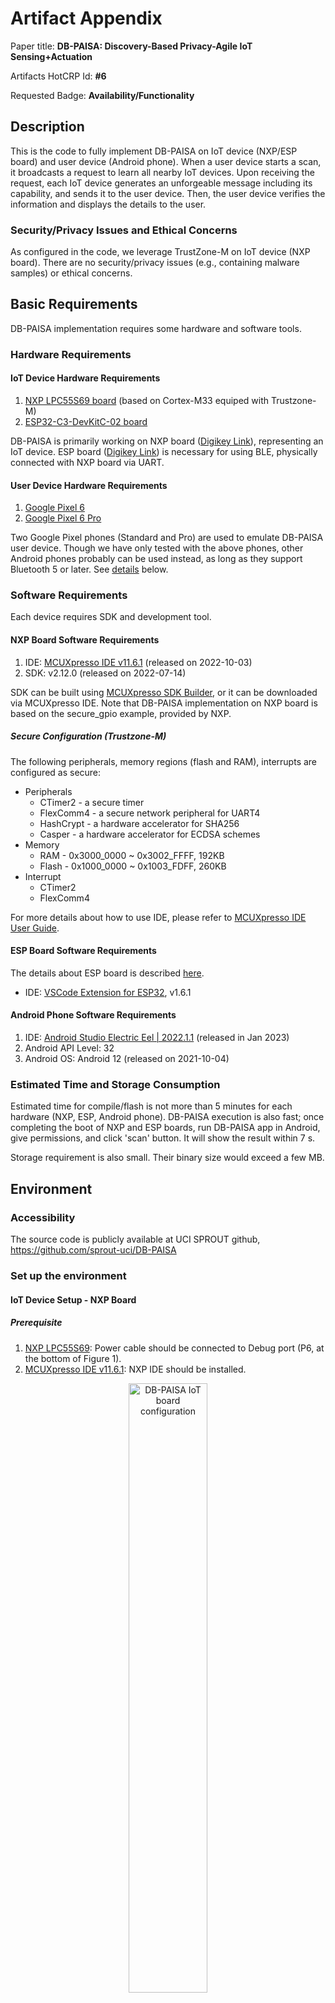 # Artifact Appendix

Paper title: **DB-PAISA: Discovery-Based Privacy-Agile IoT Sensing+Actuation**

Artifacts HotCRP Id: **#6**

Requested Badge: **Availability/Functionality**

## Description
This is the code to fully implement DB-PAISA on IoT device (NXP/ESP board) and user device (Android phone).
When a user device starts a scan, it broadcasts a request to learn all nearby IoT devices.
Upon receiving the request, each IoT device generates an unforgeable message including its capability, and sends it to the user device.
Then, the user device verifies the information and displays the details to the user.

### Security/Privacy Issues and Ethical Concerns
As configured in the code, we leverage TrustZone-M on IoT device (NXP board).
There are no security/privacy issues (e.g., containing malware samples) or ethical concerns.

## Basic Requirements
DB-PAISA implementation requires some hardware and software tools.

### Hardware Requirements

#### IoT Device Hardware Requirements
1. [NXP LPC55S69 board](https://www.nxp.com/design/software/development-software/mcuxpresso-software-and-tools-/lpcxpresso-boards/lpcxpresso55s69-development-board:LPC55S69-EVK) (based on Cortex-M33 equiped with Trustzone-M)
2. [ESP32-C3-DevKitC-02 board](https://docs.espressif.com/projects/esp-idf/en/latest/esp32c3/hw-reference/esp32c3/user-guide-devkitc-02.html)

DB-PAISA is primarily working on NXP board ([Digikey Link](https://www.digikey.com/en/products/detail/nxp-usa-inc/LPC55S69-EVK/9865963)), representing an IoT device.
ESP board ([Digikey Link](https://www.digikey.com/en/products/detail/espressif-systems/ESP32-C3-DEVKITC-02/14553009)) is necessary for using BLE, physically connected with NXP board via UART.

#### User Device Hardware Requirements
1. [Google Pixel 6](https://www.gsmarena.com/google_pixel_6-11037.php)
2. [Google Pixel 6 Pro](https://www.gsmarena.com/google_pixel_6_pro-10918.php)

Two Google Pixel phones (Standard and Pro) are used to emulate DB-PAISA user device.
Though we have only tested with the above phones, other Android phones probably can be used instead, as long as they support Bluetooth 5 or later.
See [details](#google-pixel-6-pro) below.

### Software Requirements
Each device requires SDK and development tool.

#### NXP Board Software Requirements
1. IDE: [MCUXpresso IDE v11.6.1](https://www.nxp.com/design/software/development-software/mcuxpresso-software-and-tools-/mcuxpresso-integrated-development-environment-ide:MCUXpresso-IDE) (released on 2022-10-03)
2. SDK: v2.12.0 (released on 2022-07-14)

SDK can be built using [MCUXpresso SDK Builder](https://mcuxpresso.nxp.com/en/welcome), or it can be downloaded via MCUXpresso IDE. 
Note that DB-PAISA implementation on NXP board is based on the secure_gpio example, provided by NXP.

##### Secure Configuration (Trustzone-M)
The following peripherals, memory regions (flash and RAM), interrupts are configured as secure:
- Peripherals
    - CTimer2 - a secure timer
    - FlexComm4 - a secure network peripheral for UART4
    - HashCrypt - a hardware accelerator for SHA256
    - Casper - a hardware accelerator for ECDSA schemes
- Memory
    - RAM - 0x3000_0000 ~ 0x3002_FFFF, 192KB
    - Flash - 0x1000_0000 ~ 0x1003_FDFF, 260KB
- Interrupt
    - CTimer2
    - FlexComm4

For more details about how to use IDE, please refer to [MCUXpresso IDE User Guide](https://community.nxp.com/pwmxy87654/attachments/pwmxy87654/Layerscape/4742/1/MCUXpresso_IDE_User_Guide.pdf).


#### ESP Board Software Requirements
The details about ESP board is described [here](https://docs.espressif.com/projects/esp-idf/en/latest/esp32c3/hw-reference/esp32c3/user-guide-devkitc-02.html).
- IDE: [VSCode Extension for ESP32](https://docs.espressif.com/projects/vscode-esp-idf-extension/en/latest/installation.html), v1.6.1


#### Android Phone Software Requirements
1. IDE: [Android Studio Electric Eel | 2022.1.1](https://developer.android.com/studio/releases/past-releases/as-electric-eel-release-notes) (released in Jan 2023)
2. Android API Level: 32
3. Android OS: Android 12 (released on 2021-10-04)


### Estimated Time and Storage Consumption
Estimated time for compile/flash is not more than 5 minutes for each hardware (NXP, ESP, Android phone).
DB-PAISA execution is also fast; once completing the boot of NXP and ESP boards, run DB-PAISA app in Android, give permissions, and click 'scan' button.
It will show the result within 7 s.

Storage requirement is also small. Their binary size would exceed a few MB.


## Environment 

### Accessibility
The source code is publicly available at UCI SPROUT github,
https://github.com/sprout-uci/DB-PAISA


### Set up the environment

#### IoT Device Setup - NXP Board
##### Prerequisite
1. [NXP LPC55S69](#iot-device-hardware-requirements): Power cable should be connected to Debug port (P6, at the bottom of Figure 1).
2. [MCUXpresso IDE v11.6.1](#nxp-board-software-requirements): NXP IDE should be installed.

<p align="center">
  <img src="./3_Others/board_config.jpg" width=50%, alt="DB-PAISA IoT board configuration">
</p>
<p align = "center">
<b>Figure 1 - DB-PAISA hardware connection between NXP board and ESP board</b>
</p>

##### Steps

The project for NXP board is composed of two projects, freertos_blinky_ns for Normal world (non-secure) and freertos_blinky_s for Secure world. 
To build binaries running on each world, click each project and click the 'build' button in the following way:

1. binary for Normal world\
        **a.** Click freertos_blinky_ns project.\
        **b.** Click 'build' button in Quickstart pannel located in bottom left, or click 'Project' tab - 'Build Project'.\
        **c.** Click 'LS' on the left of 'Debug your project' in Quickstart pannel, and click 'attach to a running target using LinkServer'.

2. binary for Secure World\
        **a.** Click freertos_blinky_s project.\
        **(Optional, but recommended)** Add definition 'PERFORMANCE_EVALUATION' to preprocessor setup as depicted in Figure 2. This setup is recommended because it can show progress on NXP board once a request message is received.\
        **b.** Click 'build' button in Quickstart pannel located in bottom left, or click 'Project' tab - 'Build Project'. \
        **c.** Click Debug on 'Debug your project' in Quickstart pannel.\
        **d.** If SWD Configuration popped up, just choose 'Device 0' and click 'OK' button.\
        **e.** The device will be stopped at the first line of main function for the sake of debugging. You can execute each line of code by clicking 'Step Into' (F5) or 'Step Over' (F6), or just run the code by clicking 'Resume' (F8).


Make sure that NXP board is powered from your laptop/desktop before going through the above steps.
(Check if /dev/ttyACMx is present in the case of Ubuntu.)

<p align="center">
  <img src="./3_Others/NxpConfig.jpg" width=30%, alt="NXP board setup to add preprocessor">
</p>
<p align = "center">
<b>Figure 2 - NXP MCUxpresso ESP board setup to add preprocessors</b>
</p>


#### IoT Device Setup - ESP Board
##### Prerequisite
1. [ESP32-C3-DevKitC-02](#iot-device-hardware-requirements): Power cable should be connected to power port (at the top right of Figure 1).
2. [VSCode Extension for ESP32](#esp-board-software-requirements): ESP32 IDE should be installed.

##### Steps
Assuming that VSCode is used with the Espressif IDF extension, execute VSCode on ESP source code, 1_IoTDev/2_ESP32-C3.
As shown in Figure 3, Command Palette ('View'-'Command Palette', or just press ctrl+shift+p) is used for the commands below in order:
1. ESP-IDF:Select port to use (COM, tty, usbserial)\
        **a.** Click the port for ESP Board (typically, /dev/ttyUSB* in Ubuntu)\
        **b.** Click the directory containing ESP source code.
2. ESP-IDF:Set Espressif Device Target\
        **a.** Click the directory containing ESP source code.\
        **b.** Click 'esp32c3'\
        **c.** Click 'ESP32-C3 chip (via ESP-PROG)'
3. ESP-IDF:SDK Configuration editor (menuconfig)\
        **a.** Confirm the UART setting. (port number:1, communication speed:115200, RXD pin:7, TXD pin:6)\
        **b.** Confirm BLE extended advertisement is checked.
4. ESP-IDF: Build your Project
5. ESP-IDF: Flash your Project
6. ESP-IDF: Monitor Device

Make sure that ESP board is powered from your laptop/desktop before going through the above steps.
(Check if /dev/ttyUSBx is present in the case of Ubuntu.)

<p align="center">
  <img src="./3_Others/EspCompile.png" width=50%, alt="DB-PAISA ESP Compile">
</p>
<p align = "center">
<b>Figure 3 - Espressif IDF Command Palette for ESP board setup</b>
</p>


**Important Note:**
To run the code on NXP board successfully, there are a couple of things to be done in advance as follows:
* NXP board should be wired with ESP board correctly.
* ESP board is powered and runs with DB-PAISA firmware of ESP board.


As in Figure 1, NXP board (big) is wired with ESP board (small). UART4 on NXP board is connected to UART1 on ESP board. Each board is powered individually.




#### User Device Setup

We believe any Android phones running on Android Pie or later can be used for the user device, but 'Google Pixel 6' and 'Google Pixel 6 Pro' are used/tested in our implementation.

Developer options should be enabled to download the app from Android Studio directly. Also, USB debugging option is required.

In Android Studio, the Android phone connected to your laptop/desktop appears to 'Device Manager' - 'Physical'.
Then, follows the next steps:
1. Click the button, located at top center, to choose your device to connect.
Then, as in Figure 4, Google Pixel 6 Pro appears.
2. Click a play button (in Figure 4) to flash/run the code to the chosen device.
3. After the app run on the phone, click 'Scan Devices' button to start scanning the DB-PAISA-enabled IoT devices.
4. If the app is executed first time after it is installed, it asks a few permissions, including location and Bluetooth.
5. All results will appear as depicted in Figure 5.

<p align="center">
  <img src="./3_Others/AndroidStudio.png" width=80%, alt="DB-PAISA Android Studio">
</p>
<p align = "center">
<b>Figure 4 - Running DB-PAISA app in Android Studio 
</p>


<p align="center">
  <img src="./3_Others/boards.png" width=30%, alt="DB-PAISA Result">
</p>
<p align = "center">
<b>Figure 5 - Showing Results in DB-PAISA app </b>
</p>

### Testing the Environment
####  IoT Device Test - NXP Board
If NXP board has been flashed correctly, the below log is expected to display in the main console of the IDE after the board completes the boot process,
> Finish booting process

If the preprocessor 'PERFORMANCE_EVALUATION' is defined, the below log is appended:
> Pure boot XXX

where XXX is the number of cycles the board is running for the boot sequence.
Also, it shows the below log every 300s (T_ATT), reflecting that periodical attestation has done:
> [Attestation] Cycle consumed: XXX cycles

Upon receiving a request from ESP board via UART4, it displays a few lines of logs as below:
> [Signing] Cycle consumed: XXX cycles\
> [Response] Cycle consumed: XXX cycles, and nonces: XXX

Therefore, the above logs are helpful to understand whether DB-PAISA software on NXP board is working well.


####  IoT Device Test - ESP Board

<p align="center">
  <img src="./3_Others/EspRunning.png" width=80%, alt="ESP board logs">
</p>
<p align = "center">
<b>Figure 6 - ESP board logs </b>
</p>

As shown in Figure 6, the board displays the below log while monitoring it.
> main_task: Returned from app_main()

When it receives a request via BLE, ESP board forwards the message to NXP board.
> NimBLE_BLE_PRPH: send data to NXP (24)

After receiving a response message from NXP board, it starts extended advertisement and stops it.
> NimBLE: GAP procedure initiated: extended advertise; instance=0\
> NimBLE: GAP procedure initiated: stop extended advertising.

With the above hints, we can see DB-PAISA software progress on ESP board when it receives a request message.


####  User Device Test

After boot, Android phone shows the below log:
> D/BluetoothAdapter: isLeEnabeld(): ON

If a user clicks the play button 'Scan Devices', it starts advertising:
> D/AndroidExample: onAdvertisingSetStarted(): txPower:-8, status: 0
> D/AndroidExample: onAdvertisingSetStopped():

When response messages arrive at the phone, it shows the below log:
> D/TraffixStarts: tagSocket(103) with startTag=0xffffffff, statsUid=-1

Sometimes, due to unstable BLE, the response message may be missing;
please be patient and try it a few more times (click the scan button again after a few second) to get the results.


<p align="center">
  <img src="./3_Others/AndroidRunning.png" width=80%, alt="Android phone logs">
</p>
<p align = "center">
<b>Figure 7 - Android phone logs</b>
</p>


## Artifact Evaluation

### Main Results and Claims

#### Main Result 1: Normal Operation on IoT Device ($SW_{dev}$) - Section 5.3
We have implemented a temperature application as normal operation on IoT device .
It reads temperature every 5 s and sends it out to the external entity.
$SW_{dev}$ is implemented in Non-Secure Callable (NSC) to use the same network peripheral (UART4) as DB-PAISA. Thus, it can be preempted by DB-PAISA software anytime, which has a higher priority in UART4 interrupt service routine (ISR).

#### Main Result 2: DB-PAISA Trusted Software on IoT Device($SW_{DB-PAISA}$) - Section 5.4
After the boot, IoT device runs $SW_{dev}$. At every T_Att, CTimer2 ISR is triggered to generate attestation report. When it receives a request from a user device, UART4 ISR is triggered, generating and sending out a response message to the user device.

#### Main Result 3: DB-PAISA app on User Device - Section 5.4
A user can scan all potential IoT devices in its vicinity by clicking a 'Scan Devices' button in DB-PAISA app. Then, the IoT devices' information details are displayed in the app within 7 s.

### Experiments 

#### Experiment 1: $SW_{dev}$
After following all steps in [Setup](#set-up-the-environment), IoT device starts running $SW_{dev}$.
Every reading from NXP board is handed over ESP board using a NSC function, implemented in Secure World.
ESP board identifies it with an identifier - 'BRDMSG', appended to the original message.
Then, it prints out the below log every 5 s,
> [XXX us] Temperature: XX.X

Time to read temperature and send it to ESP board is nearly negligible, thus, the log is printed out almost exactly every 5 s while there is no request.
When a request is handled, this can be lingered (up to a few seconds) due to $SW_{DB-PAISA}$ handled first.
Note that we do not implement an external entity to handle this message as this is a proof-of-concept.

#### Experiment 2: $SW_{DB-PAISA}$
As described in [Setup](#set-up-the-environment) and [Test](#testing-the-environment), expected logs are printed out via debugging UART (i.e., UART0 on NXP and ESP boards) in a debugging console.
To monitor its progress, it is strongly recommended defining symbol 'PERFORMANCE_EVALUATION' as aforementioned.
Attestation task takes less than 1 us (depending on attested memory size though), and Response task takes around 230 ms.
However, T_GEN (lazy-response parameter) is set to 1 s, so Response message is typically handed over up to approximately 1.25 s after a request is received.
Any request messages received during Response task would be collectively composed to a single response message, resulting in increased number of nonces in the below log:
> [Response] Cycle consumed: XXX cycles, nonces: XXX


#### Experiment 3: DB-PAISA app
As mentioned in [Test](#user-device-test), when a 'Scan Devices' button is clicked, it displays the details of nearby IoT devices in DB-PAISA app.
It normally takes up to 7 s to show the details, depending on network environment and T_GEN.
Note that we have tested two IoT devices' details are shown in the app.

## Limitations
1. We have not claimed reproducibility because it requires manual setups and measurements in NXP board, ESP board, and Android phone (e.g., change DB-PAISA parameters - T_GEN, T_ATT).
2. We have not checked scalability, i.e., how many IoT devices can be shown in multiple user devices, as we mostly focused on showing feasibility in end-to-end implementation.


Describe which tables and results are included or are not reproducible with the provided artifact.
Provide an argument why this is not included/possible.

## Notes on Reusability
As mentioned several times, DB-PAISA implementation requires three devices: NXP LPC55S69 board, ESP32-C3-DevKitC-02 board, and Google Pixel 6 Pro.
Those are not strict requirements; they can be changed to similar devices supporting necessary functionalities to enable DB-PAISA.

### NXP LPC55S69

A primary purpose of selecting NXP LPC55S69 board is TrustZone-M it features.
Hence, other devices supporting TrustZone-M can replace it with minimal effort.

Also, as mentioned in the paper (Section 7.4), some low-end devices (e.g., [GAROTA](https://github.com/sprout-uci/garota)) and some devices equipped with other TEEs (e.g., RISC-V) can be used to realize DB-PAISA.


### ESP32-C3-DevKetC-02
Any Bluetooth modems can be used.
They can be either a Bluetooth extension board like ESP board, connected to NXP board with a wire, or a Bluetooth model chip which is integrated into the main device (NXP board).
We believe that the latter is more practical for reduced energy consumption and security boundary.
(ESP board is assumed to be trusted.)
Please refer to the paper for the details.


### Google Pixel 6 Pro
Any Android phones can be used, supporting Bluetooth 5.0 and at least Android 8 (API level 26) because we do not have hardware modification/configuration on user devices.
